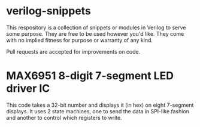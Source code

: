 # verilog-snippets
This respository is a collection of snippets or modules in Verilog to serve some purpose. They are free to be used however you'd like. They come with no implied fitness for purpose or warranty of any kind.

Pull requests are accepted for improvements on code.

# MAX6951 8-digit 7-segment LED driver IC
This code takes a 32-bit number and displays it (in hex) on eight 7-segment displays. It uses 2 state machines, one to send the data in SPI-like fashion and another to control which registers to write.
